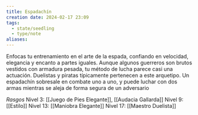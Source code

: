 ```yaml
---
title: Espadachín
creation date: 2024-02-17 23:09
tags:
  - state/seedling
  - type/note
aliases:
---
```

Enfocas tu entrenamiento en el arte de la espada, confiando en velocidad, elegancia y encanto a
partes iguales. Aunque algunos guerreros son brutos vestidos con armadura pesada, tu método de lucha parece casi una actuación. Duelistas y piratas típicamente pertenecen a este arquetipo.
Un espadachín sobresale en combate uno a uno, y puede luchar con dos armas mientras se aleja de forma segura de un adversario


*Rasgos*
Nivel 3: [[Juego de Pies Elegante]], [[Audacia Gallarda]]
Nivel 9: [[Estilo]]
Nivel 13: [[Maniobra Elegante]]
Nivel 17: [[Maestro Duelista]]